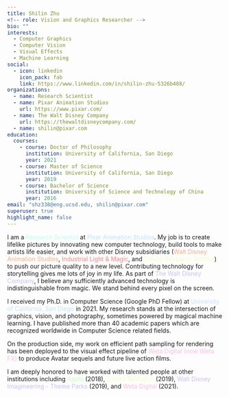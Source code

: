 ```yaml
---
title: Shilin Zhu
<!-- role: Vision and Graphics Researcher -->
bio: ""
interests:
  - Computer Graphics
  - Computer Vision
  - Visual Effects
  - Machine Learning
social:
  - icon: linkedin
    icon_pack: fab
    link: https://www.linkedin.com/in/shilin-zhu-5326b488/
organizations:
  - name: Research Scientist
  - name: Pixar Animation Studios
    url: https://www.pixar.com/
  - name: The Walt Disney Company
    url: https://thewaltdisneycompany.com/
  - name: shilin@pixar.com
education:
  courses:
    - course: Doctor of Philosophy
      institution: University of California, San Diego
      year: 2021
    - course: Master of Science
      institution: University of California, San Diego
      year: 2019
    - course: Bachelor of Science
      institution: University of Science and Technology of China
      year: 2016
email: "shz338@eng.ucsd.edu, shilin@pixar.com"
superuser: true
highlight_name: false
---
```

I am a <span style="color:#bdffee">Research Scientist</span> at <span style="color:#bde2ff">Pixar Animation Studios</span>. My job is to create lifelike pictures by innovating new computer technology, build tools to make artists life easier, and work with other Disney subsidiaries (<span style="color:#faae82">Walt Disney Animation Studios</span>, <span style="color:#ff8282">Industrial Light & Magic</span>, and <span style="color:#f4ffbd">Disney Research Studios</span>) to push our picture quality to a new level. Contributing technology for storytelling gives me lots of joy in my life. As part of <span style="color:#ccbdff">The Walt Disney Company</span>, I believe any sufficiently advanced technology is indistinguishable from magic. We stand behind every pixel on the screen.

I received my Ph.D. in Computer Science (Google PhD Fellow) at <span style="color:#bde2ff">University of California, San Diego</span> in 2021. My research stands at the intersection of graphics, vision, and photography, sometimes powered by magical machine learning. I have published more than 40 academic papers which are recognized worldwide in Computer Science related fields. 

On the production side, my work on efficient path sampling for rendering has been deployed to the visual effect pipeline of <span style="color:#ffbde1">Weta Digital (now Weta FX)</span> to produce Avatar sequels and future live action films.

I am deeply honored to have worked with talented people at other institutions including <span style="color:#c8ffbd">Apple</span> (2018), <span style="color:#f4ffbd">Disney Research</span> (2019), <span style="color:#ccbdff">Walt Disney Imagineering - Theme Parks</span> (2019), and <span style="color:#ffbde1">Weta Digital</span> (2021).

<!--<p style="font-family:Comic Sans MS">"Everybody in the world was once a child. So in planning a new picture, we don't think of grown-ups, and we don't think of children, but just of that fine, clean, unspoiled spot down deep in every one of us that maybe the world has made us forget, and that maybe our pictures can help recall."  <span style="float:right;"><span>&#8212;&#8212;</span>  Walt Disney</span></p>-->

<!--{{< icon name="download" pack="fas" >}} Send me an email to get my latest CV. Download my {{< staticref "uploads/Shilin_CV.pdf" "newtab" >}}CV{{< /staticref >}}. -->
